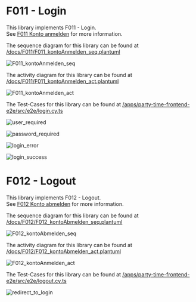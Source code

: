 # F011 - Login

This library implements F011 - Login.  
See [F011 Konto anmelden](https://github.com/party-time-2/party-time/issues/11) for more information.

The sequence diagram for this library can be found at [/docs/F011/F011_kontoAnmelden_seq.plantuml](/docs/F011/F011_kontoAnmelden_seq.plantuml)

![F011_kontoAnmelden_seq](/docs/PNG/F011/F011_kontoAnmelden_seq.png)

The activity diagram for this library can be found at [/docs/F011/F011_kontoAnmelden_act.plantuml](/docs/F011/F011_kontoAnmelden_act.plantuml)

![F011_kontoAnmelden_act](/docs/PNG/F011/F011_kontoAnmelden_act.png)

<!-- The controller for this library can be found at [/apps/party-time-backend/src/main/java/com/partytime/api/controller/AuthController.java](/apps/party-time-backend/src/main/java/com/partytime/api/controller/AuthController.java) -->

The Test-Cases for this library can be found at [/apps/party-time-frontend-e2e/src/e2e/login.cy.ts](/apps/party-time-frontend-e2e/src/e2e/login.cy.ts)

![user_required](/docs/PNG/F011/Tests/party-time-login-error%20--%20should%20show%20user_required.png)

![password_required](/docs/PNG/F011/Tests/party-time-login-error%20--%20should%20show%20password_required.png)

![login_error](/docs/PNG/F011/Tests/party-time-login%20--%20should%20show%20login_error.png)

![login_success](/docs/PNG/F011/Tests/party-time-login%20--%20should%20show%20login_success.png)

# F012 - Logout

This library implements F012 - Logout.  
See [F012 Konto abmelden](https://github.com/party-time-2/party-time/issues/12) for more information.

The sequence diagram for this library can be found at [/docs/F012/F012_kontoAbmelden_seq.plantuml](/docs/F012/F012_kontoAbmelden_seq.plantuml)

![F012_kontoAbmelden_seq](/docs/PNG/F012/F012_kontoAbmelden_seq.png)

The activity diagram for this library can be found at [/docs/F012/F012_kontoAbmelden_act.plantuml](/docs/F012/F012_kontoAbmelden_act.plantuml)

![F012_kontoAnmelden_act](/docs/PNG/F012/F012_kontoAbmelden_act.png)

<!-- The controller for this library can be found at [/apps/party-time-backend/src/main/java/com/partytime/api/controller/AuthController.java](/apps/party-time-backend/src/main/java/com/partytime/api/controller/AuthController.java) -->

The Test-Cases for this library can be found at [/apps/party-time-frontend-e2e/src/e2e/logout.cy.ts](/apps/party-time-frontend-e2e/src/e2e/logout.cy.ts)

![redirect_to_login](/docs/PNG/F012/Tests/party-time-logout%20--%20should%20show%20redirect_to_login.png)
